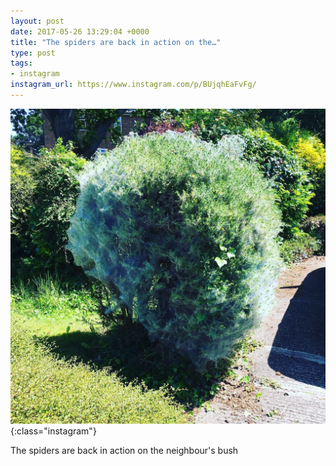 ```yaml
---
layout: post
date: 2017-05-26 13:29:04 +0000
title: "The spiders are back in action on the…"
type: post
tags:
- instagram
instagram_url: https://www.instagram.com/p/BUjqhEaFvFg/
---
```


![Instagram - BUjqhEaFvFg](/assets/BUjqhEaFvFg.jpg){:class="instagram"}

The spiders are back in action on the neighbour's bush

